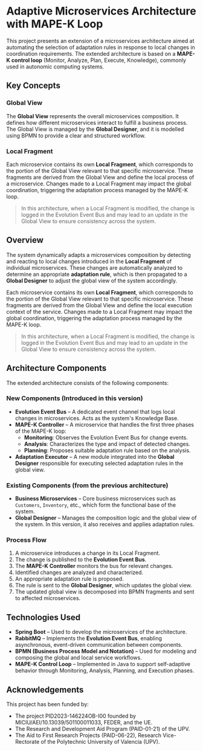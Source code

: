 # Adaptive Microservices Architecture with MAPE-K Loop

This project presents an extension of a microservices architecture aimed at automating the selection of adaptation rules in response to local changes in coordination requirements. The extended architecture is based on a **MAPE-K control loop** (Monitor, Analyze, Plan, Execute, Knowledge), commonly used in autonomic computing systems.

## Key Concepts

### Global View

The **Global View** represents the overall microservices composition. It defines how different microservices interact to fulfill a business process. The Global View is managed by the **Global Designer**, and it is modelled using BPMN to provide a clear and structured workflow.

### Local Fragment

Each microservice contains its own **Local Fragment**, which corresponds to the portion of the Global View relevant to that specific microservice. These fragments are derived from the Global View and define the local process of a microservice. Changes made to a Local Fragment may impact the global coordination, triggering the adaptation process managed by the MAPE-K loop.

> In this architecture, when a Local Fragment is modified, the change is logged in the Evolution Event Bus and may lead to an update in the Global View to ensure consistency across the system.

## Overview

The system dynamically adapts a microservices composition by detecting and reacting to local changes introduced in the **Local Fragment** of individual microservices. These changes are automatically analyzed to determine an appropriate **adaptation rule**, which is then propagated to a **Global Designer** to adjust the global view of the system accordingly.

Each microservice contains its own **Local Fragment**, which corresponds to the portion of the Global View relevant to that specific microservice. These fragments are derived from the Global View and define the local execution context of the service. Changes made to a Local Fragment may impact the global coordination, triggering the adaptation process managed by the MAPE-K loop.

> In this architecture, when a Local Fragment is modified, the change is logged in the Evolution Event Bus and may lead to an update in the Global View to ensure consistency across the system.

## Architecture Components

The extended architecture consists of the following components:

### New Components (Introduced in this version)

- **Evolution Event Bus** – A dedicated event channel that logs local changes in microservices. Acts as the system's Knowledge Base.
- **MAPE-K Controller** – A microservice that handles the first three phases of the MAPE-K loop:
  - **Monitoring**: Observes the Evolution Event Bus for change events.
  - **Analysis**: Characterizes the type and impact of detected changes.
  - **Planning**: Proposes suitable adaptation rule based on the analysis.
- **Adaptation Executor** – A new module integrated into the **Global Designer** responsible for executing selected adaptation rules in the global view.

### Existing Components (from the previous architecture)

- **Business Microservices** – Core business microservices such as `Customers`, `Inventory`, etc., which form the functional base of the system.
- **Global Designer** – Manages the composition logic and the global view of the system. In this version, it also receives and applies adaptation rules.

### Process Flow

1. A microservice introduces a change in its Local Fragment.
2. The change is published to the **Evolution Event Bus**.
3. The **MAPE-K Controller** monitors the bus for relevant changes.
4. Identified changes are analyzed and characterized.
5. An appropriate adaptation rule is proposed.
6. The rule is sent to the **Global Designer**, which updates the global view.
7. The updated global view is decomposed into BPMN fragments and sent to affected microservices.

## Technologies Used

- **Spring Boot** – Used to develop the microservices of the architecture.
- **RabbitMQ** – Implements the **Evolution Event Bus**, enabling asynchronous, event-driven communication between components.
- **BPMN (Business Process Model and Notation)** – Used for modeling and composing the global and local service workflows.
- **MAPE-K Control Loop** – Implemented in Java to support self-adaptive behavior through Monitoring, Analysis, Planning, and Execution phases.

## Acknowledgements

This project has been funded by:

- The project PID2023-146224OB-I00 founded by MICIU/AEI/10.13039/501100011033, FEDER, and the UE.
- The Research and Development Aid Program (PAID-01-21) of the UPV.
- The Aid to First Research Projects (PAID-06-22), Research Vice-Rectorate of the Polytechnic University of Valencia (UPV).
